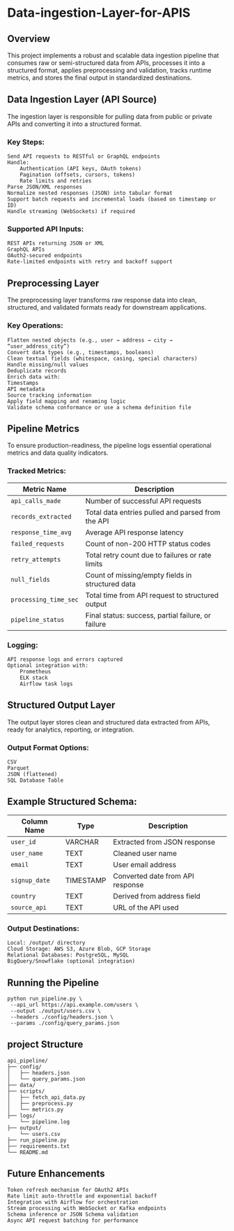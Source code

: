 # Data-ingestion-Layer-for-APIS
##  Overview
This project implements a robust and scalable data ingestion pipeline that consumes raw or semi-structured data from APIs, processes it into a structured format, applies preprocessing and validation, tracks runtime metrics, and stores the final output in standardized destinations.
## Data Ingestion Layer (API Source)
The ingestion layer is responsible for pulling data from public or private APIs and converting it into a structured format.
### Key Steps:
	Send API requests to RESTful or GraphQL endpoints
	Handle:
		Authentication (API keys, OAuth tokens)
		Pagination (offsets, cursors, tokens)
		Rate limits and retries
	Parse JSON/XML responses
	Normalize nested responses (JSON) into tabular format
	Support batch requests and incremental loads (based on timestamp or ID)
	Handle streaming (WebSockets) if required
### Supported API Inputs:
	REST APIs returning JSON or XML
	GraphQL APIs
	OAuth2-secured endpoints
	Rate-limited endpoints with retry and backoff support
## Preprocessing Layer
The preprocessing layer transforms raw response data into clean, structured, and validated formats ready for downstream applications.
### Key Operations:
	Flatten nested objects (e.g., user → address → city → “user_address_city”)
	Convert data types (e.g., timestamps, booleans)
	Clean textual fields (whitespace, casing, special characters)
	Handle missing/null values
	Deduplicate records
	Enrich data with:
	Timestamps
	API metadata
	Source tracking information
	Apply field mapping and renaming logic
	Validate schema conformance or use a schema definition file
## Pipeline Metrics
To ensure production-readiness, the pipeline logs essential operational metrics and data quality indicators.
### Tracked Metrics:

| Metric Name           | Description                                        |
| --------------------- | -------------------------------------------------- |
| `api_calls_made`      | Number of successful API requests                  |
| `records_extracted`   | Total data entries pulled and parsed from the API  |
| `response_time_avg`   | Average API response latency                       |
| `failed_requests`     | Count of non-200 HTTP status codes                 |
| `retry_attempts`      | Total retry count due to failures or rate limits   |
| `null_fields`         | Count of missing/empty fields in structured data   |
| `processing_time_sec` | Total time from API request to structured output   |
| `pipeline_status`     | Final status: success, partial failure, or failure |
### Logging:
	API response logs and errors captured
	Optional integration with:
		Prometheus
		ELK stack
		Airflow task logs
## Structured Output Layer
The output layer stores clean and structured data extracted from APIs, ready for analytics, reporting, or integration.
### Output Format Options:
	CSV
	Parquet
	JSON (flattened)
	SQL Database Table
## Example Structured Schema:
| Column Name   | Type      | Description                      |
| ------------- | --------- | -------------------------------- |
| `user_id`     | VARCHAR   | Extracted from JSON response     |
| `user_name`   | TEXT      | Cleaned user name                |
| `email`       | TEXT      | User email address               |
| `signup_date` | TIMESTAMP | Converted date from API response |
| `country`     | TEXT      | Derived from address field       |
| `source_api`  | TEXT      | URL of the API used              |
### Output Destinations:
	Local: /output/ directory
	Cloud Storage: AWS S3, Azure Blob, GCP Storage
	Relational Databases: PostgreSQL, MySQL
	BigQuery/Snowflake (optional integration)
## Running the Pipeline
	python run_pipeline.py \
 	 --api_url https://api.example.com/users \
 	 --output ./output/users.csv \
 	 --headers ./config/headers.json \
 	 --params ./config/query_params.json
## project Structure
	api_pipeline/
	├── config/
	│   ├── headers.json
	│   └── query_params.json
	├── data/
	├── scripts/
	│   ├── fetch_api_data.py
	│   ├── preprocess.py
	│   └── metrics.py
	├── logs/
   	    └── pipeline.log
	├── output/
   	    └── users.csv
	├── run_pipeline.py
	├── requirements.txt
	└── README.md
## Future Enhancements
	Token refresh mechanism for OAuth2 APIs
	Rate limit auto-throttle and exponential backoff
	Integration with Airflow for orchestration
	Stream processing with WebSocket or Kafka endpoints
	Schema inference or JSON Schema validation
	Async API request batching for performance




















